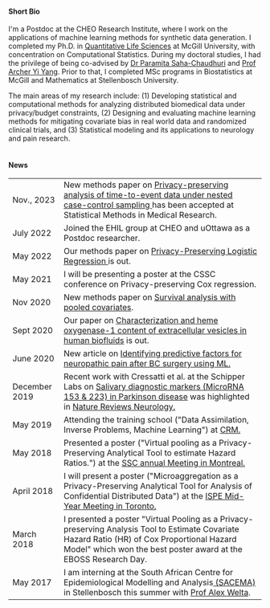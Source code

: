 
#### <i class="fa fa-chevron-right"></i> Short Bio

I'm a Postdoc at the CHEO Research Institute, where I work on the applications of machine learning methods for synthetic data generation. I completed my Ph.D. in  [Quantitative Life Sciences](https://www.mcgill.ca/qls/) at McGill University, with concentration on Computational Statistics. During my doctoral studies, I had the privilege of being co-advised by [Dr Paramita Saha-Chaudhuri](https://sites.google.com/site/paramitasaharesearch/) and [Prof Archer Yi Yang](https://www.math.mcgill.ca/yyang/). Prior to that, I completed MSc programs in Biostatistics at McGill and Mathematics at Stellenbosch University.


The main areas of my research include: (1) Developing statistical and computational methods for analyzing distributed biomedical data under privacy/budget constraints, (2) Designing and evaluating machine learning methods for mitigating covariate bias in real world data and randomized clinical trials, and (3) Statistical modeling and its applications to neurology and pain research.



<table class="table table-hover">
  <tr>
  </tr>
</table>


#### <i class="fa fa-chevron-right"></i> News
<table class="table table-hover">
<tr>
  <td class='col-md-3'>Nov., 2023</td>
  <td> New methods paper on <a href='https://journals.sagepub.com/doi/10.1177/09622802231215804'> Privacy-preserving analysis of time-to-event data
under nested case-control sampling </a> has been accepted at Statistical Methods in Medical Research.</td>
</tr>
<tr>
  <td class='col-md-3'>July 2022</td>
  <td> Joined the EHIL group at CHEO and uOttawa as a Postdoc researcher.</td>
</tr>
<tr>
  <td class='col-md-3'>May 2022</td>
  <td> Our methods paper on <a href='https://doi.org/10.1093/jssam/smac013'> Privacy-Preserving Logistic Regression </a> is out.</td>
</tr>
<tr>
  <td class='col-md-3'>May 2021</td>
  <td> I will be presenting a poster at the CSSC conference on Privacy-preserving Cox regression.</td>
</tr>
<tr>
  <td class='col-md-3'>Nov 2020</td>
  <td> New methods paper on <a href='https://doi.org/10.1002/sim.8816'> Survival analysis with pooled covariates</a>.</td>
</tr>
<tr>
  <td class='col-md-3'>Sept 2020</td>
  <td> Our paper on <a href='https://doi.org/10.1111/jnc.15167'> Characterization and heme oxygenase-1 content of extracellular vesicles in human biofluids</a> is out.</td>
</tr>
<tr>
  <td class='col-md-3'>June 2020</td>
  <td> New article on <a href='https://doi.org/10.1016/j.ijmedinf.2020.104170'> Identifying predictive factors for neuropathic pain after BC surgery using ML. </a></td>
</tr>
<tr>
  <td class='col-md-3'>December 2019</td>
  <td> Recent work with Cressatti et al. at the Schipper Labs on <a href='https://doi.org/10.1002/mds.27935'> Salivary diagnostic markers (MicroRNA 153 & 223) in Parkinson disease</a> was highlighted in <a href='https://www.nature.com/articles/s41582-019-0305-y'> Nature Reviews Neurology.</a></td>
</tr>
<tr>
  <td class='col-md-3'>May 2019</td>
  <td> Attending the training school ("Data Assimilation, Inverse Problems, Machine Learning") at <a href='http://www.crm.umontreal.ca/en/'> CRM.</a></td>
</tr>
<tr>
  <td class='col-md-3'>May 2018</td>
  <td> Presented a poster ("Virtual pooling as a Privacy-Preserving Analytical Tool to estimate Hazard Ratios.") at the <a href='https://ssc.ca/en/meeting/annual/presentation/virtual-pooling-a-privacy-preserving-analysis-tool-estimate-covariate'> SSC annual Meeting in Montreal.</a></td>
</tr>
<tr>
  <td class='col-md-3'>April 2018</td>
  <td> I will  present a poster ("Microaggregation as a Privacy-Preserving Analytical Tool for Analysis of Confidential Distributed Data") at the <a href='https://www.pharmacoepi.org/meetings/mid-year-2018/'> ISPE Mid-Year Meeting in Toronto.</a></td>
</tr>
<tr>
  <td class='col-md-3'>March 2018</td>
  <td> I presented a poster "Virtual Pooling as a Privacy-preserving Analysis Tool to Estimate Covariate Hazard Ratio (HR) of Cox Proportional Hazard Model" which won the best poster award at the EBOSS Research Day.</td>
</tr>
<tr>
  <td class='col-md-3'>May 2017</td>
  <td>I am interning at the South African Centre for Epidemiological Modelling and Analysis<a href='http://www.sacema.org/'> (SACEMA)</a> in Stellenbosch this summer with <a href='http://www.sacema.org/people/staff'>Prof Alex Welta</a>.</td>
</tr>
</table>






